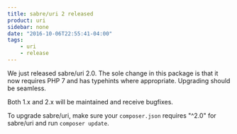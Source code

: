 ```yaml
---
title: sabre/uri 2 released
product: uri 
sidebar: none
date: "2016-10-06T22:55:41-04:00"
tags:
    - uri 
    - release
---
```


We just released sabre/uri 2.0. The sole change in this package is that it now
requires PHP 7 and has typehints where appropriate. Upgrading should be
seamless.

Both 1.x and 2.x will be maintained and receive bugfixes.

To upgrade sabre/uri, make sure your `composer.json` requires "^2.0" for
sabre/uri and run `composer update`.
